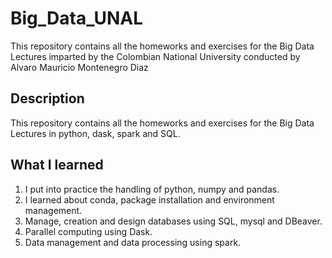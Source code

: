 # Big_Data_UNAL

This repository contains all the homeworks and exercises for the Big Data Lectures imparted by the Colombian National University conducted by Alvaro Mauricio Montenegro Diaz


## Description

This repository contains all the homeworks and exercises for the Big Data Lectures in python, dask, spark and SQL.

## What I learned

1. I put into practice the handling of python, numpy and pandas.
2. I learned about conda, package installation and environment management.
3. Manage, creation and design databases using SQL, mysql and DBeaver.
3. Parallel computing using Dask.
4. Data management and data processing using spark.
